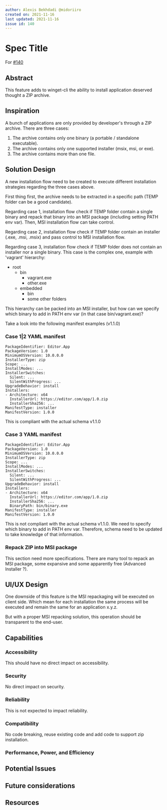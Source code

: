 ```yaml
---
author: Alexis Bekhdadi @midoriiro
created on: 2021-11-16
last updated: 2021-11-16
issue id: 140
---
```


# Spec Title

For [#140](https://github.com/microsoft/winget-cli/issues/140)

## Abstract

This feature adds to winget-cli the ability to install application deserved thought a ZIP archive.

## Inspiration

A bunch of applications are only provided by developer's through a ZIP archive. There are three cases:
1) The archive contains only one binary (a portable / standalone executable).
2) The archive contains only one supported installer (msix, msi, or exe).
3) The archive contains more than one file.

## Solution Design

A new installation flow need to be created to execute different installation strategies regarding the three cases above.

First thing first, the archive needs to be extracted in a specific path (TEMP folder can be a good candidate).

Regarding case 1, installation flow check if TEMP folder contain a single binary and repack that binary
into an MSI package (including setting PATH env var). Then, MSI installation flow can take control.

Regarding case 2, installation flow check if TEMP folder contain an installer (.exe, .msi, .msix) and pass control
to MSI installation flow.

Regarding case 3, installation flow check if TEMP folder does not contain an installer nor a single binary.
This case is the complex one, example with 'vagrant' hierarchy:
- root
  - bin 
    - vagrant.exe
    - other.exe
  - embedded
    - bin
    - some other folders

This hierarchy can be packed into an MSI installer, but how can we specify which binary to add 
in PATH env var (in that case bin/vagrant.exe)?

Take a look into the following manifest examples (v1.1.0)

### Case 1|2 YAML manifest

```
PackageIdentifier: Editor.App
PackageVersion: 1.0
MinimumOSVersion: 10.0.0.0
InstallerType: zip
Scope: ...
InstallModes: ...
InstallerSwitches:
  Silent: ...
  SilentWithProgress: ...
UpgradeBehavior: install
Installers:
- Architecture: x64
  InstallerUrl: https://editor.com/app/1.0.zip
  InstallerSha256: ...
ManifestType: installer
ManifestVersion: 1.0.0
```

This is compliant with the actual schema v1.1.0

### Case 3 YAML manifest

```
PackageIdentifier: Editor.App
PackageVersion: 1.0
MinimumOSVersion: 10.0.0.0
InstallerType: zip
Scope: ...
InstallModes: ...
InstallerSwitches:
  Silent: ...
  SilentWithProgress: ...
UpgradeBehavior: install
Installers:
- Architecture: x64
  InstallerUrl: https://editor.com/app/1.0.zip
  InstallerSha256: ...
  BinaryPath: bin/binary.exe
ManifestType: installer
ManifestVersion: 1.0.0
```

This is not compliant with the actual schema v1.1.0. We need to specify which binary to add in
PATH env var. Therefore, schema need to be updated to take knowledge of that information.

### Repack ZIP into MSI package

This section need more specifications. There are many tool to repack an MSI package, some expansive and
some apparently free (Advanced Installer ?).

## UI/UX Design

One downside of this feature is the MSI repackaging will be executed on client side.
Which mean for each installation the same process will be executed and remain the same for an 
application x.y.z.

But with a proper MSI repacking solution, this operation should be transparent to the end-user.

## Capabilities

### Accessibility

This should have no direct impact on accessibility.

### Security

No direct impact on security.

### Reliability

This is not expected to impact reliability.

### Compatibility

No code breaking, reuse existing code and add code to support zip installation.

### Performance, Power, and Efficiency

## Potential Issues

## Future considerations

## Resources